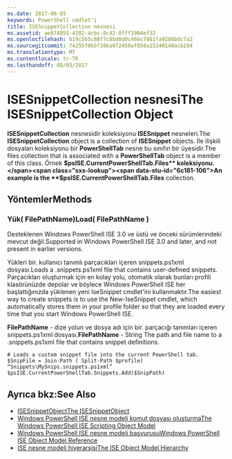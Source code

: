 ```yaml
---
ms.date: 2017-06-05
keywords: PowerShell cmdlet'i
title: ISESnippetCollection nesnesi
ms.assetid: ae974955-4282-4cbc-8c42-0fff1904ef32
ms.openlocfilehash: b19c5b5c88f7c8bd0d0c466c7861fa9288bdc7a2
ms.sourcegitcommit: 74255f0b5f386a072458af058a15240140acb294
ms.translationtype: MT
ms.contentlocale: tr-TR
ms.lasthandoff: 08/03/2017
---
```

# <a name="the-isesnippetcollection-object"></a><span data-ttu-id="6c181-103">ISESnippetCollection nesnesi</span><span class="sxs-lookup"><span data-stu-id="6c181-103">The ISESnippetCollection Object</span></span>
  <span data-ttu-id="6c181-104">**ISESnippetCollection** nesnesidir koleksiyonu **ISESnippet** nesneleri.</span><span class="sxs-lookup"><span data-stu-id="6c181-104">The **ISESnippetCollection** object is a collection of **ISESnippet** objects.</span></span> <span data-ttu-id="6c181-105">İle ilişkili dosyaları koleksiyonu bir **PowerShellTab** nesne bu sınıfın bir üyesidir.</span><span class="sxs-lookup"><span data-stu-id="6c181-105">The files collection that is associated with a **PowerShellTab** object is a member of this class.</span></span> <span data-ttu-id="6c181-106">Örnek **$psISE.CurrentPowerShellTab.Files** koleksiyonu.</span><span class="sxs-lookup"><span data-stu-id="6c181-106">An example is the **$psISE.CurrentPowerShellTab.Files** collection.</span></span>

## <a name="methods"></a><span data-ttu-id="6c181-107">Yöntemler</span><span class="sxs-lookup"><span data-stu-id="6c181-107">Methods</span></span>

### <a name="load-filepathname-"></a><span data-ttu-id="6c181-108">Yük\( FilePathName\)</span><span class="sxs-lookup"><span data-stu-id="6c181-108">Load\( FilePathName \)</span></span>
  <span data-ttu-id="6c181-109">Desteklenen Windows PowerShell ISE 3.0 ve üstü ve önceki sürümlerindeki mevcut değil.</span><span class="sxs-lookup"><span data-stu-id="6c181-109">Supported in Windows PowerShell ISE 3.0 and later, and not present in earlier versions.</span></span> 

 <span data-ttu-id="6c181-110">Yükleri bir. kullanıcı tanımlı parçacıkları içeren snippets.ps1xml dosyası.</span><span class="sxs-lookup"><span data-stu-id="6c181-110">Loads a .snippets.ps1xml file that contains user-defined snippets.</span></span> <span data-ttu-id="6c181-111">Parçacıkları oluşturmak için en kolay yolu, otomatik olarak bunları profili klasörünüzde depolar ve böylece Windows PowerShell ISE her başlattığınızda yüklenen yeni IseSnippet cmdlet'ini kullanmaktır.</span><span class="sxs-lookup"><span data-stu-id="6c181-111">The easiest way to create snippets is to use the New-IseSnippet cmdlet, which automatically stores them in your profile folder so that they are loaded every time that you start Windows PowerShell ISE.</span></span>

 <span data-ttu-id="6c181-112">**FilePathName** - dize yolun ve dosya adı için bir. parçacığı tanımları içeren snippets.ps1xml dosyası.</span><span class="sxs-lookup"><span data-stu-id="6c181-112">**FilePathName** - String The path and file name to a .snippets.ps1xml file that contains snippet definitions.</span></span>

```
# Loads a custom snippet file into the current PowerShell tab.
$SnipFile = Join-Path ( Split-Path $profile) “Snippets\MySnips.snippets.ps1xml” $psISE.CurrentPowerShellTab.Snippets.Add($SnipPath)

```

## <a name="see-also"></a><span data-ttu-id="6c181-113">Ayrıca bkz:</span><span class="sxs-lookup"><span data-stu-id="6c181-113">See Also</span></span>
- [<span data-ttu-id="6c181-114">ISESnippetObject</span><span class="sxs-lookup"><span data-stu-id="6c181-114">The ISESnippetObject</span></span>](The-ISESnippetObject.md) 
- [<span data-ttu-id="6c181-115">Windows PowerShell ISE nesne modeli komut dosyası oluşturma</span><span class="sxs-lookup"><span data-stu-id="6c181-115">The Windows PowerShell ISE Scripting Object Model</span></span>](The-Windows-PowerShell-ISE-Scripting-Object-Model.md) 
- [<span data-ttu-id="6c181-116">Windows PowerShell ISE nesne modeli başvurusu</span><span class="sxs-lookup"><span data-stu-id="6c181-116">Windows PowerShell ISE Object Model Reference</span></span>](Windows-PowerShell-ISE-Object-Model-Reference.md) 
- [<span data-ttu-id="6c181-117">ISE nesne modeli hiyerarşisi</span><span class="sxs-lookup"><span data-stu-id="6c181-117">The ISE Object Model Hierarchy</span></span>](The-ISE-Object-Model-Hierarchy.md)

  
